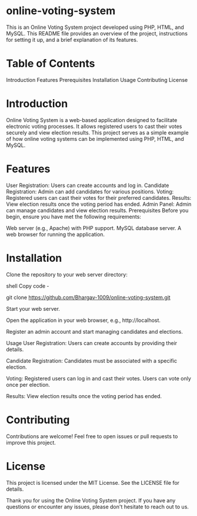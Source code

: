 # online-voting-system
This is an Online Voting System project developed using PHP, HTML, and MySQL. This README file provides an overview of the project, instructions for setting it up, and a brief explanation of its features.

# Table of Contents
Introduction
Features
Prerequisites
Installation
Usage
Contributing
License

# Introduction
Online Voting System is a web-based application designed to facilitate electronic voting processes. It allows registered users to cast their votes securely and view election results. This project serves as a simple example of how online voting systems can be implemented using PHP, HTML, and MySQL.

# Features
User Registration: Users can create accounts and log in.
Candidate Registration: Admin can add candidates for various positions.
Voting: Registered users can cast their votes for their preferred candidates.
Results: View election results once the voting period has ended.
Admin Panel: Admin can manage candidates and view election results.
Prerequisites
Before you begin, ensure you have met the following requirements:

Web server (e.g., Apache) with PHP support.
MySQL database server.
A web browser for running the application.

# Installation
Clone the repository to your web server directory:

shell
Copy code - 

git clone https://github.com/Bhargav-1009/online-voting-system.git

Start your web server.

Open the application in your web browser, e.g., http://localhost.

Register an admin account and start managing candidates and elections.

Usage
User Registration:
Users can create accounts by providing their details.

Candidate Registration:
Candidates must be associated with a specific election.

Voting:
Registered users can log in and cast their votes.
Users can vote only once per election.

Results:
View election results once the voting period has ended.


# Contributing
Contributions are welcome! Feel free to open issues or pull requests to improve this project.

# License
This project is licensed under the MIT License. See the LICENSE file for details.

Thank you for using the Online Voting System project. If you have any questions or encounter any issues, please don't hesitate to reach out to us.
